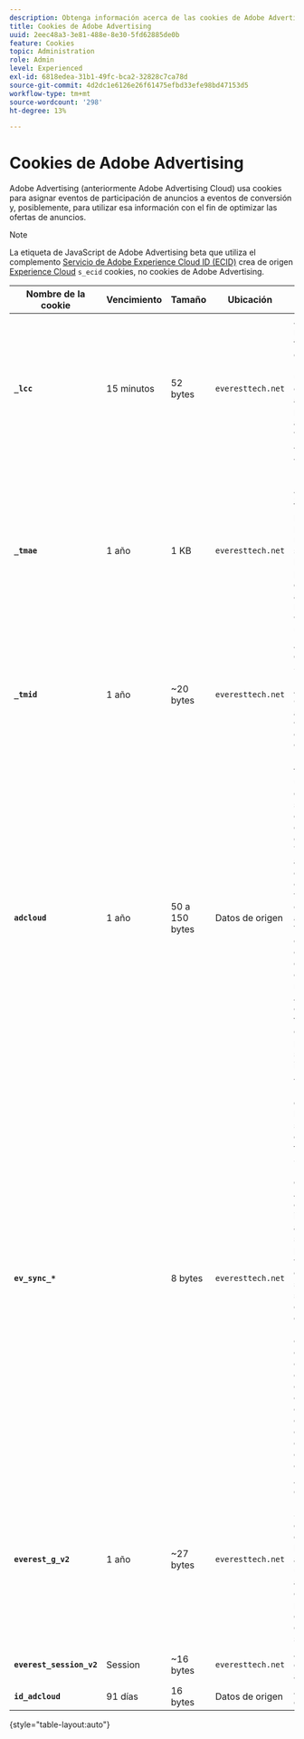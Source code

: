 ```yaml
---
description: Obtenga información acerca de las cookies de Adobe Advertising para asignar eventos de participación de anuncios a eventos de conversión y, posiblemente, utilice esa información para optimizar las ofertas de anuncios.
title: Cookies de Adobe Advertising
uuid: 2eec48a3-3e81-488e-8e30-5fd62885de0b
feature: Cookies
topic: Administration
role: Admin
level: Experienced
exl-id: 6818edea-31b1-49fc-bca2-32828c7ca78d
source-git-commit: 4d2dc1e6126e26f61475efbd33efe98bd47153d5
workflow-type: tm+mt
source-wordcount: '298'
ht-degree: 13%

---
```


# Cookies de Adobe Advertising

Adobe Advertising (anteriormente Adobe Advertising Cloud) usa cookies para asignar eventos de participación de anuncios a eventos de conversión y, posiblemente, para utilizar esa información con el fin de optimizar las ofertas de anuncios.

>[!NOTE]
>
>La etiqueta de JavaScript de Adobe Advertising beta que utiliza el complemento [Servicio de Adobe Experience Cloud ID (ECID)](https://experienceleague.adobe.com/docs/id-service/using/intro/overview.html?lang=es) crea de origen [Experience Cloud](experience-cloud.md) `s_ecid` cookies, no cookies de Adobe Advertising.

| Nombre de la cookie | Vencimiento | Tamaño | Ubicación | Descripción |
| --- | --- | --- | --- | --- |
| **`_lcc`** | 15 minutos | 52 bytes | `everesttech.net` | Almacena ID y marcas de tiempo de clics en pantalla. Determina si un evento de clic en un anuncio en pantalla se aplica a una visita de Adobe Analytics. |
| **`_tmae`** | 1 año | 1 KB | `everesttech.net` | DSP Almacena ID codificados y marcas de tiempo para participaciones publicitarias mediante el seguimiento de la. Incluye la participación del usuario en anuncios como los que se vieron por última vez |
| **`_tmid`** | 1 año | ~20 bytes | `everesttech.net` | Almacena el ID del Demand Side Platform DSP de Adobe Advertising (). Corresponde al ID de visitante en el `everest_g_v2` cookie. |
| **`adcloud`** | 1 año | 50 a 150 bytes | Datos de origen | Las marcas de tiempo de la última visita del visitante a su sitio web y el último clic de búsqueda del visitante. También almacena el `ef_id` que se creó cuando el visitante hizo clic en un anuncio. Vincula el ID de visitante con segmentos de audiencia y conversiones relevantes. Ayuda a optimizar los tiempos de carga de la página al evitar solicitudes innecesarias al Adobe. |
| **`ev_sync_*`** |  | 8 bytes | `everesttech.net` | La fecha en la que se realiza la sincronización en `yyymmdd` formato. Sincroniza el ID de visitante de Adobe Advertising con el intercambio de anuncios de socios. Se crea para nuevos visitantes y envía una solicitud de sincronización cuando caduca. Incluye las cookies `ev_sync_ax`, `ev_sync_bk`, `ev_sync_dd`, `ev_sync_fs`, `ev_sync_ix`, `ev_sync_nx`, `ev_sync_ox`, `ev_sync_pm`, `ev_sync_rc`, `ev_sync_tm`, y `ev_sync_yh`. |
| **`everest_g_v2`** | 1 año | ~27 bytes | `everesttech.net` | Almacena el explorador y el ID de visitante. Se crea después de que un usuario haga clic en un anuncio. Se utiliza para asignar los clics actuales y posteriores con otros eventos del sitio web. |
| **`everest_session_v2`** | Session | ~16 bytes | `everesttech.net` | Almacena el ID de sesión actual. |
| **`id_adcloud`** | 91 días | 16 bytes | Datos de origen | Almacena el ID de visitante. |

{style="table-layout:auto"}
